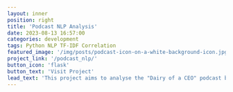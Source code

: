 ```yaml
---
layout: inner
position: right
title: 'Podcast NLP Analysis'
date: 2023-08-13 16:57:00
categories: development
tags: Python NLP TF-IDF Correlation
featured_image: '/img/posts/podcast-icon-on-a-white-background-icon.jpg'
project_link: '/podcast_nlp/'
button_icon: 'flask'
button_text: 'Visit Project'
lead_text: 'This project aims to analyse the "Dairy of a CEO" podcast by episode title keyword frequency (using TF-IDF) and its correlation to episode view count.'
---
```

